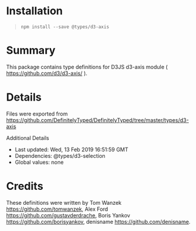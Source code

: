 # Installation
> `npm install --save @types/d3-axis`

# Summary
This package contains type definitions for D3JS d3-axis module ( https://github.com/d3/d3-axis/ ).

# Details
Files were exported from https://github.com/DefinitelyTyped/DefinitelyTyped/tree/master/types/d3-axis

Additional Details
 * Last updated: Wed, 13 Feb 2019 16:51:59 GMT
 * Dependencies: @types/d3-selection
 * Global values: none

# Credits
These definitions were written by Tom Wanzek <https://github.com/tomwanzek>, Alex Ford <https://github.com/gustavderdrache>, Boris Yankov <https://github.com/borisyankov>, denisname <https://github.com/denisname>.
